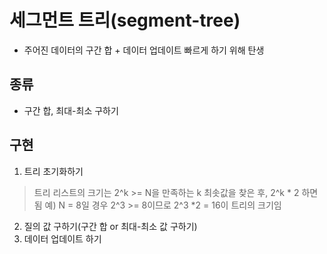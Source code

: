 # 세그먼트 트리(segment-tree)

- 주어진 데이터의 구간 합 + 데이터 업데이트 빠르게 하기 위해 탄생

## 종류
- 구간 합, 최대-최소 구하기

## 구현
1. 트리 초기화하기
> 트리 리스트의 크기는 2^k >= N을 만족하는 k 최솟값을 찾은 후, 2^k * 2 하면됨
> 예) N = 8일 경우 2^3 >= 8이므로 2^3 *2 = 16이 트리의 크기임 
 
2. 질의 값 구하기(구간 합 or 최대-최소 값 구하기)
3. 데이터 업데이트 하기